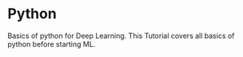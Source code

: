 # Python
Basics of python for Deep Learning.
This Tutorial covers all basics of python before starting ML.
